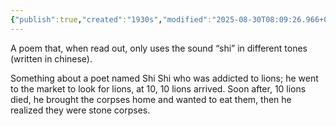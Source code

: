 ```yaml
---
{"publish":true,"created":"1930‍s","modified":"2025-08-30T08:09:26.966+05:30","cssclasses":""}
---
```



A poem that, when read out, only uses the sound “shi” in different tones (written in chinese).

Something about a poet named Shi Shi who was addicted to lions; he went to the market to look for lions, at 10, 10 lions arrived. Soon after, 10 lions died, he brought the corpses home and wanted to eat them, then he realized they were stone corpses.
